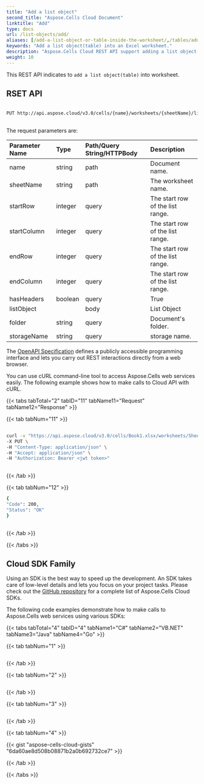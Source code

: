 ```yaml
---
title: "Add a list object"
second_title: "Aspose.Cells Cloud Document"
linktitle: "Add"
type: docs
url: /list-objects/add/
aliases: [/add-a-list-object-or-table-inside-the-worksheet/,/tables/add/]
keywords: "Add a list object(table) into an Excel worksheet."
description: "Aspose.Cells Cloud REST API support adding a list object(table) into an Excel worksheet. SDK support kinds of development languages. They include Android, C#, Go, Java, NodeJS, Perl, PHP, Python, Ruby, and swift."
weight: 10
---
```


This REST API indicates to `add a list object(table)` into worksheet.
 
## RSET API
 
```bash
 
PUT http://api.aspose.cloud/v3.0/cells/{name}/worksheets/{sheetName}/listobjects
 
```
The request parameters are: 
 
| Parameter Name | Type | Path/Query String/HTTPBody | Description| 
| :- | :- | :- |:- | 
| name | string | path | Document name. |
| sheetName | string | path | The worksheet name. |
| startRow | integer | query | The start row of the list range. |
| startColumn | integer | query | The start row of the list range. |
| endRow | integer | query | The start row of the list range. |
| endColumn | integer | query | The start row of the list range. |
| hasHeaders | boolean | query | True |
| listObject |  | body | List Object |
| folder | string | query | Document's folder. |
| storageName | string | query | storage name. |
 
The [OpenAPI Specification](https://apireference.aspose.cloud/cells/#/ListObjects/PutWorksheetListObject) defines a publicly accessible programming interface and lets you carry out REST interactions directly from a web browser.
 
You can use cURL command-line tool to access Aspose.Cells web services easily. The following example shows how to make calls to Cloud API with cURL.
 
{{< tabs tabTotal="2" tabID="11" tabName11="Request" tabName12="Response" >}}
 
{{< tab tabNum="11" >}}
 
```bash
 
curl -v "https://api.aspose.cloud/v3.0/cells/Book1.xlsx/worksheets/Sheet1/listobjects?startRow=1&startColumn=1&endRow=10&endColumn=12&hasHeaders=true" \
-X PUT \
-H "Content-Type: application/json" \
-H "Accept: application/json" \
-H "Authorization: Bearer <jwt token>"
 
```
 
{{< /tab >}}
 
{{< tab tabNum="12" >}}
 
```bash
{
"Code": 200,
"Status": "OK"
}
 
```
 
{{< /tab >}}
 
{{< /tabs >}}
 
## Cloud SDK Family
 
Using an SDK is the best way to speed up the development. An SDK takes care of low-level details and lets you focus on your project tasks. Please check out the [GitHub repository](https://github.com/aspose-cells-cloud) for a complete list of Aspose.Cells Cloud SDKs.
 
The following code examples demonstrate how to make calls to Aspose.Cells web services using various SDKs:

{{< tabs tabTotal="4" tabID="4" tabName1="C#" tabName2="VB.NET" tabName3="Java" tabName4="Go" >}}

{{< tab tabNum="1" >}}

```java


```

{{< /tab >}}

{{< tab tabNum="2" >}}

```java


```

{{< /tab >}}

{{< tab tabNum="3" >}}

```java


```

{{< /tab >}}

{{< tab tabNum="4" >}}

{{< gist "aspose-cells-cloud-gists" "6da60ae8d508b08871b2a0b692732ce7" >}}

{{< /tab >}}

{{< /tabs >}}
